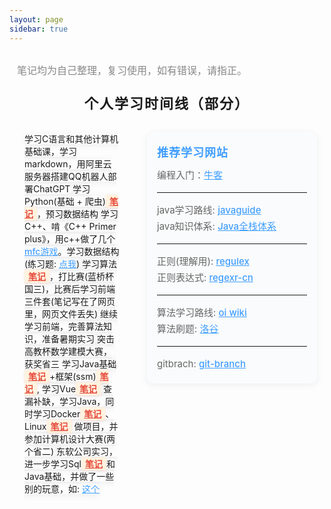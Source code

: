 ```yaml
---
layout: page
sidebar: true
---
```


<script setup>
import { ElTimeline, ElTimelineItem, ElCard } from 'element-plus'
</script>

<div class="main-container">
  <div class="note-tip">
    <span>笔记均为自己整理，复习使用，如有错误，请指正。</span>
  </div>
  <div class="timeline-title">
    个人学习时间线（部分）
  </div>
  <div class="timeline-flex">
    <div class="timeline-wrapper">
      <el-timeline>
        <el-timeline-item timestamp="2022.09-2023.06(大一)" placement="top" color="#409EFF">
          <el-card class="timeline-card">
            学习C语言和其他计算机基础课，学习markdown，用阿里云服务器搭建QQ机器人部署ChatGPT
          </el-card>
        </el-timeline-item>
        <el-timeline-item timestamp="2023.07-2023.08(大一下暑假)" placement="top" color="#67C23A">
          <el-card class="timeline-card">
            学习Python(基础 + 爬虫)<a href="Python" class="note">笔记</a>，预习数据结构
          </el-card>
        </el-timeline-item>
        <el-timeline-item timestamp="2023.09-2024.01(大二上)" placement="top" color="#F56C6C">
          <el-card class="timeline-card">
            学习C++、啃《C++ Primer plus》，用c++做了几个
            <a href="/projects/MFCGames" target="_blank" rel="noopener">mfc游戏</a>。学习数据结构(练习题: <a href="https://github.com/2710165659/Data-Structure-Practice-Exercises" target="_blank" rel="noopener">点我</a>)
          </el-card>
        </el-timeline-item>
        <el-timeline-item timestamp="2024.01-2024.02(大二上寒假)" placement="top" color="#E6A23C">
          <el-card class="timeline-card">
            学习算法<a href="算法" class="note">笔记</a>，打比赛(蓝桥杯国三)，比赛后学习前端三件套(笔记写在了网页里，网页文件丢失)
          </el-card>
        </el-timeline-item>
        <el-timeline-item timestamp="2024.03-2024.06(大二下)" placement="top" color="#909399">
          <el-card class="timeline-card">
            继续学习前端，完善算法知识，准备暑期实习
          </el-card>
        </el-timeline-item>
        <el-timeline-item timestamp="2024.07-2024.08(大二下暑假)" placement="top" color="#409EFF">
          <el-card class="timeline-card">
            突击高教杯数学建模大赛，获奖省三
            学习Java基础<a href="java基础知识" class="note">笔记</a>+框架(ssm)<a href="java框架学习" class="note">笔记</a>,
            学习Vue<a href="Vue" class="note">笔记</a>
          </el-card>
        </el-timeline-item>
        <el-timeline-item timestamp="2024.09-2025.01(大三上)" placement="top" color="#67C23A">
          <el-card class="timeline-card">
            查漏补缺，学习Java，同时学习Docker<a href="Docker" class="note">笔记</a>、Linux<a href="Linux" class="note">笔记</a>
            做项目，并参加计算机设计大赛(两个省二)
          </el-card>
        </el-timeline-item>
        <el-timeline-item timestamp="2025.02-至今(大三下-实习)" placement="top" color="#F56C6C">
          <el-card class="timeline-card">
            东软公司实习，进一步学习Sql<a href="Sql" class="note">笔记</a>和Java基础，并做了一些别的玩意，如: <a href="projects/osutool">这个</a>
          </el-card>
        </el-timeline-item>
      </el-timeline>
    </div>
    <div class="timeline-sidebar">
      <div class="sidebar-title">推荐学习网站</div>
      <div class="sidebar-content">
        编程入门：<a href="https://www.nowcoder.com/exam/oj?page=1&tab=%E8%AF%AD%E8%A8%80%E5%AD%A6%E4%B9%A0%E7%AF%87&topicId=291" target="_blank">牛客</a>
        <hr>
        java学习路线: <a href="https://javaguide.cn/home.html" target="_blank" >javaguide</a><br>
        java知识体系: <a href="https://pdai.tech/" target="_blank" >Java全栈体系</a><br>
        <hr>
        正则(理解用): <a href="https://jex.im/regulex/#!flags=&re=" target="_blank" >regulex</a><br>
        正则表达式: <a href="https://regexr-cn.com/" target="_blank" >regexr-cn</a><br>
        <hr>
        算法学习路线: <a href="https://oi.wiki/" target="_blank" >oi wiki</a><br>
        算法刷题: <a href="https://www.luogu.com.cn/" target="_blank" >洛谷</a><br>
        <hr>
        gitbrach: <a href="https://learngitbranching.js.org/?locale=zh_CN" target="_blank" >git-branch</a><br>
      </div>
    </div>
  </div>
</div>

<style scoped>
.main-container {
  margin: 12px 0;
  padding: 16px 12px;
}
.note-tip {
  display: flex;
  justify-content: flex-start;
  align-items: flex-start;
  margin-bottom: 24px;
}
.note-tip span {
  font-size: 16px;
  color: #888;
}
.timeline-title {
  margin: 0 auto 32px auto;
  max-width: 700px;
  font-size: 22px;
  font-weight: bold;
  text-align: center;
  letter-spacing: 2px;
}
.timeline-flex {
  display: flex;
  flex-direction: row;
  align-items: flex-start;
  gap: 32px;
}
.timeline-wrapper {
  max-width: 700px;
  margin-left: 0;
  margin-right: auto;
  padding: 0 12px;
  flex: 1 1 0%;
}
.timeline-sidebar {
  width: 240px;
  min-width: 180px;
  background: #fafbfc;
  border-radius: 10px;
  box-shadow: 0 2px 12px #0001;
  padding: 18px 16px;
  margin-left: 0;
}
.sidebar-title {
  font-size: 18px;
  font-weight: bold;
  margin-bottom: 12px;
  color: #409EFF;
  letter-spacing: 1px;
}
.sidebar-content {
  font-size: 15px;
  color: #666;
  line-height: 1.7;
}
.timeline-card {
  min-width: 220px;
  min-height: 60px;
  border-radius: 12px;
  box-shadow: 0 2px 12px #0001;
  border: none;
}
a {
  color: #409EFF;
  text-decoration: underline;
  font-weight: 500;
  transition: color 0.2s;
}
a:hover {
  color: #66b1ff;
  text-decoration: underline;
}
a.note {
  color: #e74c3c;
  font-weight: bold;
  background: #fff3e0;
  border-radius: 4px;
  padding: 2px 6px;
  box-shadow: 0 1px 4px #e74c3c22;
}
a.note:hover {
  color: #c0392b;
  background: #ffe0d6;
}
::v-deep(.el-timeline-item__node) {
  box-shadow: 0 0 0 4px #fff, 0 2px 8px #0002;
}
</style>

